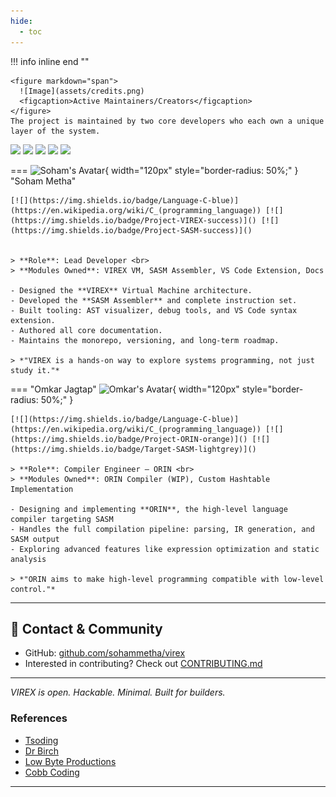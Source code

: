 ```yaml
---
hide:
  - toc
---
```


!!! info inline end ""

    <figure markdown="span">
      ![Image](assets/credits.png)
      <figcaption>Active Maintainers/Creators</figcaption>
    </figure>
    The project is maintained by two core developers who each own a unique layer of the system.


[![](https://img.shields.io/badge/Virtual%20Machine-VIREX-blue)]()  [![](https://img.shields.io/badge/Assembly%20Language-SASM-critical)]()  [![](https://img.shields.io/badge/Compiler-ORIN-orange)]()  [![](https://img.shields.io/badge/Editor%20Support-VS%20Code-007ACC?logo=visual-studio-code&logoColor=white)]()  [![](https://img.shields.io/badge/License-GPL3-green)]() 


=== ![Soham's Avatar](https://www.github.com/Soham-Metha.png){ width="120px" style="border-radius: 50%;" } "Soham Metha"
    

    [![](https://img.shields.io/badge/Language-C-blue)](https://en.wikipedia.org/wiki/C_(programming_language)) [![](https://img.shields.io/badge/Project-VIREX-success)]() [![](https://img.shields.io/badge/Project-SASM-success)]()  


    > **Role**: Lead Developer <br>
    > **Modules Owned**: VIREX VM, SASM Assembler, VS Code Extension, Docs

    - Designed the **VIREX** Virtual Machine architecture.
    - Developed the **SASM Assembler** and complete instruction set.
    - Built tooling: AST visualizer, debug tools, and VS Code syntax extension.
    - Authored all core documentation.
    - Maintains the monorepo, versioning, and long-term roadmap.

    > *"VIREX is a hands-on way to explore systems programming, not just study it."*
    

=== "Omkar Jagtap"
    ![Omkar's Avatar](https://www.gravatar.com/avatar/00000000000000000000000000000000?d=mp&f=y){ width="120px" style="border-radius: 50%;" }
    
    [![](https://img.shields.io/badge/Language-C-blue)](https://en.wikipedia.org/wiki/C_(programming_language)) [![](https://img.shields.io/badge/Project-ORIN-orange)]() [![](https://img.shields.io/badge/Target-SASM-lightgrey)]()  

    > **Role**: Compiler Engineer – ORIN <br>
    > **Modules Owned**: ORIN Compiler (WIP), Custom Hashtable Implementation

    - Designing and implementing **ORIN**, the high-level language compiler targeting SASM  
    - Handles the full compilation pipeline: parsing, IR generation, and SASM output  
    - Exploring advanced features like expression optimization and static analysis

    > *"ORIN aims to make high-level programming compatible with low-level control."*

---

## 🤝 Contact & Community

- GitHub: [github.com/sohammetha/virex](https://github.com/sohammetha/virex)
- Interested in contributing? Check out [CONTRIBUTING.md](../CONTRIBUTING.md)

---

_VIREX is open. Hackable. Minimal. Built for builders._



### References

- [Tsoding](https://www.youtube.com/playlist?list=PLpM-Dvs8t0VY73ytTCQqgvgCWttV3m8LM)
- [Dr Birch](https://www.youtube.com/@dr-Jonas-Birch)
- [Low Byte Productions](https://www.youtube.com/playlist?list=PLP29wDx6QmW5DdwpdwHCRJsEubS5NrQ9b)
- [Cobb Coding](https://www.youtube.com/playlist?list=PLRnI_2_ZWhtCxHQ_3zDfW0-RgiWo8ftyj)

---

